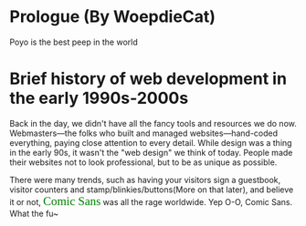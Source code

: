 # Prologue (By WoepdieCat)
Poyo is the best peep in the world


# Brief history of web development in the early 1990s-2000s
Back in the day, we didn't have all the fancy tools and resources we do now. Webmasters—the folks who built and managed websites—hand-coded everything, paying close attention to every detail. While design was a thing in the early 90s, it wasn't the "web design" we think of today. People made their websites not to look professional, but to be as unique as possible. 

There were many trends, such as having your visitors sign a guestbook, visitor counters and stamp/blinkies/buttons(More on that later), and believe it or not, <span style="color: green; font-family: 'Comic Sans', cursive; font-size: 1.5em;">Comic Sans</span> was all the rage worldwide.
Yep O-O, Comic Sans. What the fu~ 

